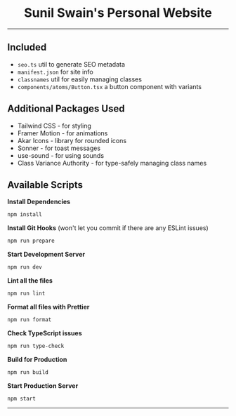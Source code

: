 <h1 align="center">
  Sunil Swain's Personal Website
</h1>

---

## Included

- `seo.ts` util to generate SEO metadata
- `manifest.json` for site info
- `classnames` util for easily managing classes
- `components/atoms/Button.tsx` a button component with variants

## Additional Packages Used

- Tailwind CSS - for styling
- Framer Motion - for animations
- Akar Icons - library for rounded icons
- Sonner - for toast messages
- use-sound - for using sounds
- Class Variance Authority - for type-safely managing class names

## Available Scripts

**Install Dependencies**

```bash
npm install
```

**Install Git Hooks** (won't let you commit if there are any ESLint issues)

```bash
npm run prepare
```

**Start Development Server**

```bash
npm run dev
```

**Lint all the files**

```bash
npm run lint
```

**Format all files with Prettier**

```bash
npm run format
```

**Check TypeScript issues**

```bash
npm run type-check
```

**Build for Production**

```bash
npm run build
```

**Start Production Server**

```bash
npm start
```

---
